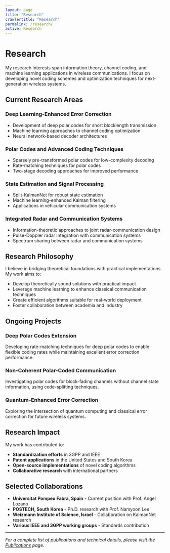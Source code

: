 ```yaml
---
layout: page
title: "Research"
crawlertitle: "Research"
permalink: /research/
active: Research
---
```


# Research

My research interests span information theory, channel coding, and machine learning applications in wireless communications. I focus on developing novel coding schemes and optimization techniques for next-generation wireless systems.

## Current Research Areas

### Deep Learning-Enhanced Error Correction
- Development of deep polar codes for short blocklength transmission
- Machine learning approaches to channel coding optimization
- Neural network-based decoder architectures

### Polar Codes and Advanced Coding Techniques
- Sparsely pre-transformed polar codes for low-complexity decoding
- Rate-matching techniques for polar codes
- Two-stage decoding approaches for improved performance

### State Estimation and Signal Processing
- Split-KalmanNet for robust state estimation
- Machine learning-enhanced Kalman filtering
- Applications in vehicular communication systems

### Integrated Radar and Communication Systems
- Information-theoretic approaches to joint radar-communication design
- Pulse-Doppler radar integration with communication systems
- Spectrum sharing between radar and communication systems

## Research Philosophy

I believe in bridging theoretical foundations with practical implementations. My work aims to:

- Develop theoretically sound solutions with practical impact
- Leverage machine learning to enhance classical communication techniques
- Create efficient algorithms suitable for real-world deployment
- Foster collaboration between academia and industry

## Ongoing Projects

### Deep Polar Codes Extension
Developing rate-matching techniques for deep polar codes to enable flexible coding rates while maintaining excellent error correction performance.

### Non-Coherent Polar-Coded Communication
Investigating polar codes for block-fading channels without channel state information, using code-splitting techniques.

### Quantum-Enhanced Error Correction
Exploring the intersection of quantum computing and classical error correction for future wireless systems.

## Research Impact

My work has contributed to:
- **Standardization efforts** in 3GPP and IEEE
- **Patent applications** in the United States and South Korea
- **Open-source implementations** of novel coding algorithms
- **Collaborative research** with international partners

## Selected Collaborations

- **Universitat Pompeu Fabra, Spain** - Current position with Prof. Angel Lozano
- **POSTECH, South Korea** - Ph.D. research with Prof. Namyoon Lee  
- **Weizmann Institute of Science, Israel** - Collaboration on KalmanNet research
- **Various IEEE and 3GPP working groups** - Standards contribution

---

*For a complete list of publications and technical details, please visit the [Publications](/publications/) page.*
